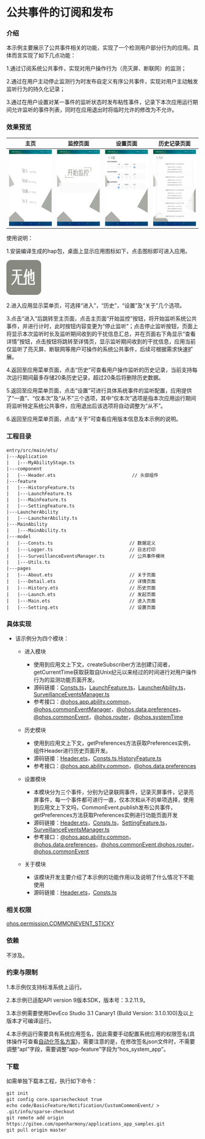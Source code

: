 # 公共事件的订阅和发布

### 介绍

本示例主要展示了公共事件相关的功能，实现了一个检测用户部分行为的应用。具体而言实现了如下几点功能：

1.通过订阅系统公共事件，实现对用户操作行为（亮灭屏、断联网）的监测；

2.通过在用户主动停止监测行为时发布自定义有序公共事件，实现对用户主动触发监听行为的持久化记录；

3.通过在用户设置对某一事件的监听状态时发布粘性事件，记录下本次应用运行期间允许监听的事件列表，同时在应用退出时将临时允许的修改为不允许。

### 效果预览

| 主页                                 | 监控页面                           | 设置页面                               | 历史记录页面                          |
| ------------------------------------ | ---------------------------------- | -------------------------------------- | ------------------------------------- |
| <img src="screenshots/launch.jpg" /> | <img src="screenshots/main.jpg" /> | <img src="screenshots/settings.jpg" /> | <img src="screenshots/history.jpg" /> |

使用说明：

1.安装编译生成的hap包，桌面上显示应用图标如下，点击图标即可进入应用。

<img src="screenshots/icon.png" style="zoom:80%;" />

2.进入应用显示菜单页，可选择“进入”，“历史”，“设置”及“关于”几个选项。

3.点击“进入”后跳转至主页面，点击主页面“开始监控”按钮，将开始监听系统公共事件，并进行计时，此时按钮内容变更为“停止监听”；点击停止监听按钮，页面上将显示本次监听时长及监听期间收到的干扰信息汇总，并在页面右下角显示“查看详情”按钮，点击按钮将跳转至详情页，显示监听期间收到的干扰信息，应用当前仅监听了亮灭屏、断联网等用户可操作的系统公共事件，后续可根据需求快速扩展。

4.返回至应用菜单页面，点击“历史”可查看用户操作监听的历史记录，当前支持每次运行期间最多存储20条历史记录，超过20条后将删除历史数据。

5.返回至应用菜单页面，点击“设置”可进行具体系统事件的监听配置，应用提供了“一直”、“仅本次”及“从不”三个选项，其中“仅本次”选项是指本次应用运行期间将监听特定系统公共事件，应用退出后该选项将自动调整为“从不”。

6.返回至应用菜单页面，点击“关于”可查看应用版本信息及本示例的说明。

### 工程目录
```
entry/src/main/ets/
|---Application
|   |---MyAbilityStage.ts                    
|---component
|   |---Header.ets                            // 头部组件
|---feature
|   |---HistoryFeature.ts                    
|   |---LaunchFeature.ts                    
|   |---MainFeature.ts                    
|   |---SettingFeature.ts                    
|---LauncherAbility 
|   |---LauncherAbility.ts
|---MainAbility
|   |---MainAbility.ts
|---model
|   |---Consts.ts                            // 数据定义
|   |---Logger.ts                            // 日志打印  
|   |---SurveillanceEventsManager.ts         // 公共事件模块
|   |---Utils.ts                        
|---pages
|   |---About.ets                            // 关于页面
|   |---Detail.ets                           // 详情页面
|   |---History.ets                          // 历史页面
|   |---Launch.ets                           // 发起页面
|   |---Main.ets                             // 进入页面
|   |---Setting.ets                          // 设置页面
```
   
### 具体实现

* 该示例分为四个模块：
  * 进入模块
    * 使用到应用文上下文，createSubscriber方法创建订阅者，getCurrentTime获取获取自Unix纪元以来经过的时间进行对用户操作行为的监测功能页面开发。
    * 源码链接：[Consts.ts](https://gitee.com/openharmony/applications_app_samples/blob/master/code/BasicFeature/Notification/CustomCommonEvent/entry/src/main/ets/module/Consts.ts)，[LaunchFeature.ts](https://gitee.com/openharmony/applications_app_samples/blob/master/code/BasicFeature/Notification/CustomCommonEvent/entry/src/main/ets/feature/LaunchFeature.ts)，[LauncherAbility.ts](https://gitee.com/openharmony/applications_app_samples/blob/master/code/BasicFeature/Notification/CustomCommonEvent/entry/src/main/ets/LauncherAbility/LauncherAbility.ts)，[SurveillanceEventsManager.ts](https://gitee.com/openharmony/applications_app_samples/blob/master/code/BasicFeature/Notification/CustomCommonEvent/entry/src/main/ets/module/SurveillanceEventsManager.ts)
    * 参考接口：[@ohos.app.ability.common](https://gitee.com/openharmony/docs/blob/master/zh-cn/application-dev/reference/apis/js-apis-app-ability-common.md)，[@ohos.commonEventManager](https://gitee.com/openharmony/docs/blob/master/zh-cn/application-dev/reference/apis/js-apis-commonEventManager.md)，[@ohos.data.preferences](https://gitee.com/openharmony/docs/blob/master/zh-cn/application-dev/reference/apis/js-apis-data-preferences.md)，[@ohos.commonEvent](https://gitee.com/openharmony/docs/blob/master/zh-cn/application-dev/reference/apis/js-apis-commonEvent.md)，[@ohos.router](https://gitee.com/openharmony/docs/blob/master/zh-cn/application-dev/reference/apis/js-apis-router.md)，[@ohos.systemTime](https://gitee.com/openharmony/docs/blob/master/zh-cn/application-dev/reference/apis/js-apis-system-time.md)
  
  * 历史模块
    * 使用到应用文上下文，getPreferences方法获取Preferences实例，组件Header进行历史页面开发。
    * 源码链接：[Header.ets](https://gitee.com/openharmony/applications_app_samples/blob/master/code/BasicFeature/Notification/CustomCommonEvent/entry/src/main/ets/component/Header.ets)，[Consts.ts](https://gitee.com/openharmony/applications_app_samples/blob/master/code/BasicFeature/Notification/CustomCommonEvent/entry/src/main/ets/module/Consts.ts),[HistoryFeature.ts](https://gitee.com/openharmony/applications_app_samples/blob/master/code/BasicFeature/Notification/CustomCommonEvent/entry/src/main/ets/feature/HistoryFeature.ts)
    * 参考接口：[@ohos.app.ability.common](https://gitee.com/openharmony/docs/blob/master/zh-cn/application-dev/reference/apis/js-apis-app-ability-common.md)，[@ohos.data.preferences](https://gitee.com/openharmony/docs/blob/master/zh-cn/application-dev/reference/apis/js-apis-data-preferences.md)
  
  * 设置模块
    * 本模块分为三个事件，分别为记录联网事件，记录灭屏事件，记录亮屏事件，每一个事件都可进行一直，仅本次和从不的单项选择，使用到应用文上下文吗，CommonEvent.publish发布公共事件，getPreferences方法获取Preferences实例进行功能页面开发
    * 源码链接：[Header.ets](https://gitee.com/openharmony/applications_app_samples/blob/master/code/BasicFeature/Notification/CustomCommonEvent/entry/src/main/ets/component/Header.ets)，[Consts.ts](https://gitee.com/openharmony/applications_app_samples/blob/master/code/BasicFeature/Notification/CustomCommonEvent/entry/src/main/ets/module/Consts.ts)，[SettingFeature.ts](https://gitee.com/openharmony/applications_app_samples/blob/master/code/BasicFeature/Notification/CustomCommonEvent/entry/src/main/ets/feature/SettingFeature.ts)，[SurveillanceEventsManager.ts](https://gitee.com/openharmony/applications_app_samples/blob/master/code/BasicFeature/Notification/CustomCommonEvent/entry/src/main/ets/module/SurveillanceEventsManager.ts)
    * 参考接口：[@ohos.app.ability.common](https://gitee.com/openharmony/docs/blob/master/zh-cn/application-dev/reference/apis/js-apis-app-ability-common.md)，[@ohos.data.preferences](https://gitee.com/openharmony/docs/blob/master/zh-cn/application-dev/reference/apis/js-apis-data-preferences.md)，[@ohos.commonEvent](https://gitee.com/openharmony/docs/blob/master/zh-cn/application-dev/reference/apis/js-apis-commonEvent.md),[@ohos.router](https://gitee.com/openharmony/docs/blob/master/zh-cn/application-dev/reference/apis/js-apis-router.md)，[@ohos.commonEvent](https://gitee.com/openharmony/docs/blob/master/zh-cn/application-dev/reference/apis/js-apis-commonEvent.md)
  
  * 关于模块
    * 该模块开发主要介绍了本示例的功能作用以及说明了什么情况下不能使用
    * 源码链接：[Header.ets](https://gitee.com/openharmony/applications_app_samples/blob/master/code/BasicFeature/Notification/CustomCommonEvent/entry/src/main/ets/component/Header.ets)，[Consts.ts](https://gitee.com/openharmony/applications_app_samples/blob/master/code/BasicFeature/Notification/CustomCommonEvent/entry/src/main/ets/module/Consts.ts)
    
### 相关权限

[ohos.permission.COMMONEVENT_STICKY](https://gitee.com/openharmony/docs/blob/master/zh-cn/application-dev/security/permission-list.md)

### 依赖

不涉及。


### 约束与限制

1.本示例仅支持标准系统上运行。

2.本示例已适配API version 9版本SDK，版本号：3.2.11.9。

3.本示例需要使用DevEco Studio 3.1 Canary1 (Build Version: 3.1.0.100)及以上版本才可编译运行。

4.本示例运行需要具有系统应用签名，因此需要手动配置系统应用的权限签名(具体操作可查看[自动化签名方案](https://developer.harmonyos.com/cn/docs/documentation/doc-guides/ohos-auto-configuring-signature-information-0000001271659465))，需要注意的是，在修改签名json文件时，不需要调整“apl”字段，需要调整“app-feature”字段为“hos_system_app”。

### 下载

如需单独下载本工程，执行如下命令：
```
git init
git config core.sparsecheckout true
echo code/BasicFeature/Notification/CustomCommonEvent/ > .git/info/sparse-checkout
git remote add origin https://gitee.com/openharmony/applications_app_samples.git
git pull origin master

```